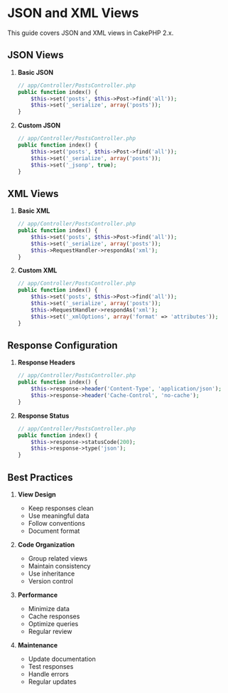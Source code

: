 # JSON and XML Views

This guide covers JSON and XML views in CakePHP 2.x.

## JSON Views

1. **Basic JSON**
   ```php
   // app/Controller/PostsController.php
   public function index() {
       $this->set('posts', $this->Post->find('all'));
       $this->set('_serialize', array('posts'));
   }
   ```

2. **Custom JSON**
   ```php
   // app/Controller/PostsController.php
   public function index() {
       $this->set('posts', $this->Post->find('all'));
       $this->set('_serialize', array('posts'));
       $this->set('_jsonp', true);
   }
   ```

## XML Views

1. **Basic XML**
   ```php
   // app/Controller/PostsController.php
   public function index() {
       $this->set('posts', $this->Post->find('all'));
       $this->set('_serialize', array('posts'));
       $this->RequestHandler->respondAs('xml');
   }
   ```

2. **Custom XML**
   ```php
   // app/Controller/PostsController.php
   public function index() {
       $this->set('posts', $this->Post->find('all'));
       $this->set('_serialize', array('posts'));
       $this->RequestHandler->respondAs('xml');
       $this->set('_xmlOptions', array('format' => 'attributes'));
   }
   ```

## Response Configuration

1. **Response Headers**
   ```php
   // app/Controller/PostsController.php
   public function index() {
       $this->response->header('Content-Type', 'application/json');
       $this->response->header('Cache-Control', 'no-cache');
   }
   ```

2. **Response Status**
   ```php
   // app/Controller/PostsController.php
   public function index() {
       $this->response->statusCode(200);
       $this->response->type('json');
   }
   ```

## Best Practices

1. **View Design**
   - Keep responses clean
   - Use meaningful data
   - Follow conventions
   - Document format

2. **Code Organization**
   - Group related views
   - Maintain consistency
   - Use inheritance
   - Version control

3. **Performance**
   - Minimize data
   - Cache responses
   - Optimize queries
   - Regular review

4. **Maintenance**
   - Update documentation
   - Test responses
   - Handle errors
   - Regular updates 